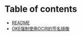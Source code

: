# Table of contents

* [README](README.md)
* [OKE强制使用OCIR的签名镜像](oke-qiang-zhi-shi-yong-ocir-de-qian-ming-jing-xiang.md)
